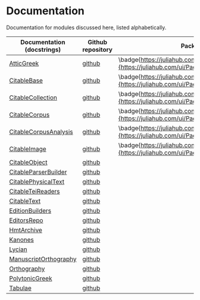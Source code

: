 # Documentation

Documentation for modules discussed here, listed alphabetically.  


| Documentation (docstrings) | Github repository | Package info on juliahub | 
| --- | --- | --- |
| [AtticGreek](https://neelsmith.github.io/AtticGreek.jl/stable/) | [github](https://github.com/neelsmith/AtticGreek.jl) | \badge{https://juliahub.com/docs/AtticGreek/version.svg}{https://juliahub.com/ui/Packages/AtticGreek/tQG0O} |
|[CitableBase](https://cite-architecture.github.io/CitableBase.jl/stable/)  | [github](https://github.com/cite-architecture/CitableBase.jl) | \badge{https://juliahub.com/docs/CitableBase/version.svg}{https://juliahub.com/ui/Packages/CitableBase/6BIMt} | 
| [CitableCollection](https://cite-architecture.github.io/CitableCollection.jl/stable/) | [github](https://github.com/cite-architecture/CitableCollection.jl) | \badge{https://juliahub.com/docs/CitableCollection/version.svg}{https://juliahub.com/ui/Packages/CitableCollection/XtDBX} |
| [CitableCorpus](https://cite-architecture.github.io/CitableCorpus.jl/stable/) | [github](https://github.com/cite-architecture/CitableCorpus.jl) | \badge{https://juliahub.com/docs/CitableCorpus/version.svg}{https://juliahub.com/ui/Packages/CitableCorpus/suWel} |
| [CitableCorpusAnalysis](https://neelsmith.github.io/CitableCorpusAnalysis.jl/stable/) | [github](https://github.com/neelsmith/CitableCorpusAnalysis.jl) | \badge{https://juliahub.com/docs/CitableCorpusAnalysis/version.svg}{https://juliahub.com/ui/Packages/CitableCorpusAnalysis/YJIPp} |
| [CitableImage](https://cite-architecture.github.io/CitableImage.jl/stable/) |[github](https://github.com/cite-architecture/CitableImage.jl) | \badge{https://juliahub.com/docs/CitableImage/version.svg}{https://juliahub.com/ui/Packages/CitableImage/s43gL} |
| [CitableObject](https://cite-architecture.github.io/CitableObject.jl/stable/) | [github](https://github.com/cite-architecture/CitableObject.jl) | |
| [CitableParserBuilder](https://neelsmith.github.io/CitableParserBuilder.jl/stable/) | [github](https://github.com/neelsmith/CitableParserBuilder.jl) | |
| [CitablePhysicalText](https://cite-architecture.github.io/CitablePhysicalText.jl/stable/) | [github](https://github.com/cite-architecture/CitablePhysicalText.jl)| |
| [CitableTeiReaders](https://hcmid.github.io/CitableTeiReaders.jl/stable/) | [github](https://github.com/HCMID/CitableTeiReaders.jl)| |
| [CitableText](https://cite-architecture.github.io/CitableText.jl/stable/) | [github](https://github.com/cite-architecture/CitableText.jl)| |
| [EditionBuilders](https://hcmid.github.io/EditionBuilders.jl/stable/) | [github](https://github.com/HCMID/EditionBuilders.jl)| |
| [EditorsRepo](https://hcmid.github.io/EditorsRepo.jl/stable/) | [github](https://github.com/HCMID/EditorsRepo.jl)| |
| [HmtArchive](https://homermultitext.github.io/HmtArchive.jl/stable/) | [github](https://github.com/homermultitext/HmtArchive.jl)| |
| [Kanones](https://neelsmith.github.io/Kanones.jl/stable/) | [github](https://github.com/neelsmith/Kanones.jl)| |
| [Lycian](https://neelsmith.github.io/Lycian.jl/stable/) | [github](https://github.com/neelsmith/Lycian.jl)| |
| [ManuscriptOrthography](https://homermultitext.github.io/ManuscriptOrthography.jl/stable/) | [github](https://github.com/homermultitext/ManuscriptOrthography.jl)| |
| [Orthography](https://hcmid.github.io/Orthography.jl/stable/) | [github](https://github.com/HCMID/Orthography.jl)| |
| [PolytonicGreek](https://neelsmith.github.io/PolytonicGreek.jl/stable/) | [github](https://github.com/neelsmith/PolytonicGreek.jl)| |
| [Tabulae](https://neelsmith.github.io/Tabulae.jl/stable/) | [github](https://github.com/neelsmith/Tabulae.jl/actions)| |
